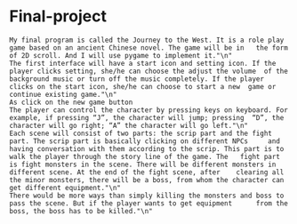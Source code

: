 # Final-project
	My final program is called the Journey to the West. It is a role play game based on an ancient Chinese novel. The game will be in 	the form of 2D scroll. And I will use pygame to implement it."\n"
	The first interface will have a start icon and setting icon. If the player clicks setting, she/he can choose the adjust the volume 	of the background music or turn off the music completely. If the player clicks on the start icon, she/he can choose to start a new 	game or continue existing game."\n"
	As click on the new game button
	The player can control the character by pressing keys on keyboard. For example, if pressing “J”, the character will jump; pressing 	“D”, the character will go right; “A” the character will go left."\n"
	Each scene will consist of two parts: the scrip part and the fight part. The scrip part is basically clicking on different NPCs 	and having conversation with them according to the scrip. This part is to walk the player through the story line of the game. The 	fight part is fight monsters in the scene. There will be different monsters in different scene. At the end of the fight scene, after 	clearing all the minor monsters, there will be a boss, from whom the character can get different equipment."\n"
	There would be more ways than simply killing the monsters and boss to pass the scene. But if the player wants to get equipment 		from the boss, the boss has to be killed."\n"
